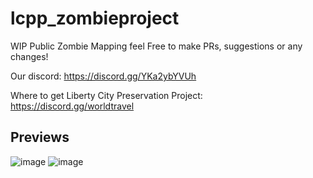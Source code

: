 # lcpp_zombieproject
WIP Public Zombie Mapping feel Free to make PRs, suggestions or any changes!

Our discord: https://discord.gg/YKa2ybYVUh

Where to get Liberty City Preservation Project: https://discord.gg/worldtravel

## Previews
![image](https://github.com/user-attachments/assets/2622fa9b-0be9-45c9-bfd8-b841cdfd069d)
![image](https://github.com/user-attachments/assets/09306765-0833-443c-992d-c9fbf244d783)
